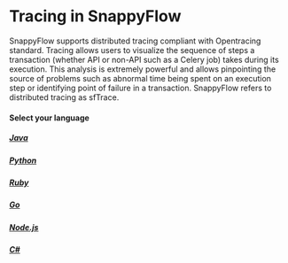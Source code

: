 # Tracing in SnappyFlow

SnappyFlow supports distributed tracing compliant with Opentracing  standard. Tracing allows users to visualize the sequence of steps a  transaction (whether API or non-API such as a Celery job) takes during  its execution. This analysis is extremely powerful and allows  pinpointing the source of problems such as abnormal time being spent on  an execution step or identifying point of failure in a transaction.  SnappyFlow refers to distributed tracing as sfTrace.

#### Select your language

##### [Java](/docs/Tracing/java)

##### [Python](/docs/Tracing/python/overview)

##### [Ruby](/docs/Tracing/ruby/overview)

##### [Go](/docs/Tracing/go)

##### [Node.js](/docs/Tracing/nodejs)

##### [C#](/docs/Tracing/csharp)